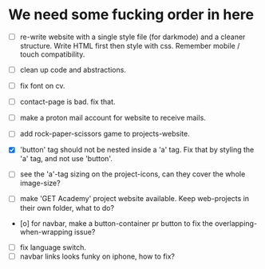 # We need some fucking order in here

- [ ] re-write website with a single style file (for darkmode) and a cleaner structure. Write HTML first then style with css. Remember mobile / touch compatibility.

- [ ] clean up code and abstractions.
- [ ] fix font on cv.
- [ ] contact-page is bad. fix that.
- [ ] make a proton mail account for website to receive mails.
- [ ] add rock-paper-scissors game to projects-website.
- [x] 'button' tag should not be nested inside a 'a' tag. Fix that by styling the 'a' tag, and not use 'button'.
- [ ] see the 'a'-tag sizing on the project-icons, can they cover the whole image-size?
- [ ] make 'GET Academy' project website available. Keep web-projects in their own folder, what to do? 
- [o] for navbar, make a button-container pr button to fix the overlapping-when-wrapping issue?
- [ ] fix language switch.
- [ ] navbar links looks funky on iphone, how to fix?